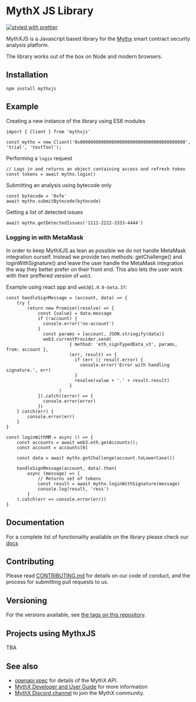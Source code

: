 # MythX JS Library

[![styled with prettier](https://img.shields.io/badge/styled_with-prettier-ff69b4.svg)](https://github.com/prettier/prettier)

MythXJS is a Javascript based library for the [Mythx](https://mythx.io/) smart contract security analysis platform.

The library works out of the box on Node and modern browsers.

## Installation

```
npm install mythxjs
```

## Example

Creating a new instance of the library using ES6 modules

```
import { Client } from 'mythxjs'

const mythx = new Client('0x0000000000000000000000000000000000000000', 'trial', 'testTool');
```

Performing a `login` request

```
// Logs in and returns an object containing access and refresh token
const tokens = await mythx.login()

```

Submitting an analysis using bytecode only

```
const bytecode = '0xfe'
await mythx.submitBytecode(bytecode)
```

Getting a list of detected issues

```
await mythx.getDetectedIssues('1111-2222-3333-4444')
```

### Logging in with MetaMask
In order to keep MythXJS as lean as possible we do not handle MetaMask integration ourself. Instead we provide two methods: getChallenge() and loginWithSignature() and leave the user handle the MetaMask integration the way they better prefer on their front end. This also lets the user work with their preffered version of `web3`.

Example using react app and `web3@1.0.0-beta.37`:
```
const handleSignMessage = (account, data) => {
    try {
        return new Promise((resolve) => {
            const {value} = data.message
            if (!account) {
              console.error('no-account')
            }
              const params = [account, JSON.stringify(data)]
              web3.currentProvider.send(
                        { method: 'eth_signTypedData_v3', params, from: account },
                        (err, result) => {
                          if (err || result.error) {
                            console.error('Error with handling signature.', err)
                          }
                          resolve(value + '.' + result.result)
                        }
                    )
            }).catch((error) => {
              console.error(error)
            })
    } catch(err) {
        console.error(err)
    }
}

const loginWithMM = async () => {
    const accounts = await web3.eth.getAccounts();
    const account = accounts[0]

    const data = await mythx.getChallenge(account.toLowerCase())
    
    handleSignMessage(account, data).then(
        async (message) => {
            // Returns set of tokens
            const result = await mythx.loginWithSignature(message)
            console.log(result, 'ress')
        }
    ).catch(err => console.error(err))
}
```


## Documentation
For a complete list of functionality available on the library please check our [docs](https://consensys.github.io/mythxjs/classes/_apiservices_clientservice_.clientservice.html)

## Contributing

Please read [CONTRIBUTING.md](https://github.com/ConsenSys/mythxjs/blob/master/CONTRIBUTING.md) for details on our code of conduct, and the process for submitting pull requests to us.

## Versioning

For the versions available, see [the tags on this repository](https://github.com/ConsenSys/mythxjs/tags).

## Projects using MythxJS

TBA

## See also

-   [openapi spec](https://api.mythx.io/v1/openapi) for details of the MythX API.
-   [MythX Developer and User Guide](https://docs.mythx.io/) for more information
-   [MythX Discord channel](https://discord.gg/kktn8Wt) to join the MythX community.

